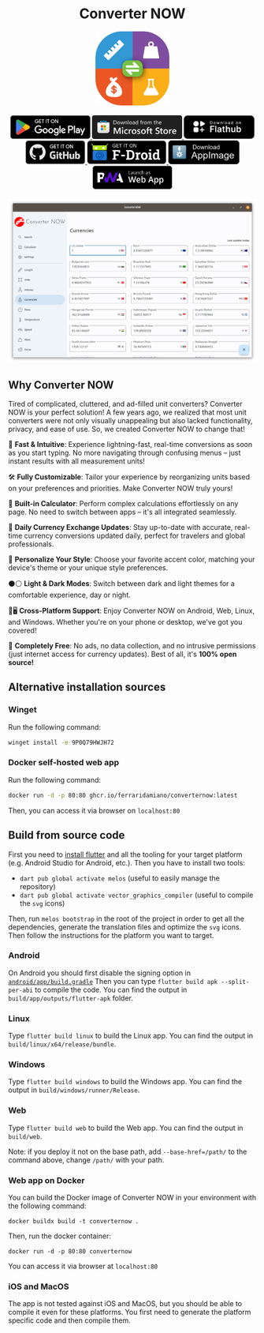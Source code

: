 <div align="center">

# Converter NOW

</div>

<div align="center">
    <img alt="Icon" src="assets/logo.png" height="150px">
</div>

<br/>

<div align="center">
  <a href="https://play.google.com/store/apps/details?id=com.ferrarid.converterpro">
    <img alt="Google Play Badge" src="promotional/banners/play_store.png" height="48px">
  </a>
  <a href="https://www.microsoft.com/store/apps/9P0Q79HWJH72">
    <img alt="Microsoft store Badge" src="promotional/banners/microsoft_store.png" height="48px">
  </a>
  <a href="https://flathub.org/apps/details/io.github.ferraridamiano.ConverterNOW">
    <img alt="Flathub Badge" src="promotional/banners/flathub.png" height="48px">
  </a>
  <a href="https://github.com/ferraridamiano/ConverterNOW/releases">
    <img alt="GitHub Badge" src="promotional/banners/github.png" height="48px">
  </a>
  <a href="https://f-droid.org/packages/com.ferrarid.converterpro">
    <img alt="F-Droid Badge" src="promotional/banners/fdroid.png" height="48px">
  </a>
  <a href="https://github.com/ferraridamiano/ConverterNOW/releases/latest">
    <img alt="AppImage Badge" src="promotional/banners/appimage.png" height="48px">
  </a>
  <a href="https://converter-now.web.app">
    <img alt="PWA Badge" src="promotional/banners/pwa.png" height="48px">
  </a>
</div>

<br/>

<div align="center">
  <img src="promotional/screenshots/1.png" width="650">
</div>

## Why Converter NOW

Tired of complicated, cluttered, and ad-filled unit converters? Converter NOW
is your perfect solution! A few years ago, we realized that most unit
converters were not only visually unappealing but also lacked functionality,
privacy, and ease of use. So, we created Converter NOW to change that!

🚀 **Fast & Intuitive**: Experience lightning-fast, real-time conversions as
soon as you start typing. No more navigating through confusing menus – just
instant results with all measurement units!

🛠️ **Fully Customizable**: Tailor your experience by reorganizing units based
on your preferences and priorities. Make Converter NOW truly yours!

🔢 **Built-in Calculator**: Perform complex calculations effortlessly on any
page. No need to switch between apps – it's all integrated seamlessly.

💱 **Daily Currency Exchange Updates**: Stay up-to-date with accurate, real-time
currency conversions updated daily, perfect for travelers and global
professionals.

🎨 **Personalize Your Style**: Choose your favorite accent color, matching your
device's theme or your unique style preferences.

⚫⚪ **Light & Dark Modes**: Switch between dark and light themes for a
comfortable experience, day or night.

📱🖥️ **Cross-Platform Support**: Enjoy Converter NOW on Android, Web, Linux, and
Windows. Whether you're on your phone or desktop, we've got you covered!

💯 **Completely Free**: No ads, no data collection, and no intrusive permissions
(just internet access for currency updates). Best of all, it's
**100% open source!**

## Alternative installation sources

### Winget

Run the following command:
```bash
winget install -e 9P0Q79HWJH72
```

### Docker self-hosted web app

Run the following command:
```bash
docker run -d -p 80:80 ghcr.io/ferraridamiano/converternow:latest
```
Then, you can access it via browser on `localhost:80`

## Build from source code
First you need to
[install flutter](https://docs.flutter.dev/get-started/install) and all the
tooling for your target platform (e.g. Android Studio for Android, etc.). Then you have to install two tools:

- `dart pub global activate melos` (useful to easily manage the repository)
- `dart pub global activate vector_graphics_compiler` (useful to compile the `svg` icons)

Then, run `melos bootstrap` in the root of the project in order to get all the dependencies, generate the
translation files and optimize the `svg` icons. Then follow the instructions for the platform you want to target.

### Android
On Android you should first disable the signing option in
[`android/app/build.gradle`](https://github.com/ferraridamiano/ConverterNOW/blob/master/android/app/build.gradle#L57)
Then you can type `flutter build apk --split-per-abi` to compile the code. You
can find the output in `build/app/outputs/flutter-apk` folder.

### Linux
Type `flutter build linux` to build the Linux app. You can find the output in
`build/linux/x64/release/bundle`.

### Windows
Type `flutter build windows` to build the Windows app. You can find the output
in `build/windows/runner/Release`.

### Web
Type `flutter build web` to build the Web app. You can find the output in
`build/web`.

Note: if you deploy it not on the base path, add `--base-href=/path/` to the command above, change `/path/` with your path.

### Web app on Docker
You can build the Docker image of Converter NOW in your environment with the
following command:
```shell
docker buildx build -t converternow .
```

Then, run the docker container:
```shell
docker run -d -p 80:80 converternow
```

You can access it via browser at `localhost:80`

### iOS and MacOS
The app is not tested against iOS and MacOS, but you should be able to compile
it even for these platforms. You first need to generate the platform specific
code and then compile them.
